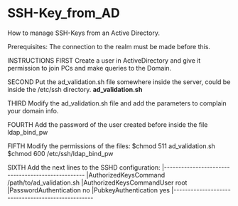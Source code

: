 # SSH-Key_from_AD
How to manage SSH-Keys from an Active Directory.

Prerequisites:
The connection to the realm must be made before this.

INSTRUCTIONS
FIRST
Create a user in ActiveDirectory and give it permission to join PCs and make queries to the Domain.

SECOND
Put the ad_validation.sh file somewhere inside the server, could be inside the /etc/ssh directory.
**ad_validation.sh**

THIRD
Modify the ad_validation.sh file and add the parameters to complain your domain info.

FOURTH
Add the password of the user created before inside the file ldap_bind_pw

FIFTH
Modify the permissions of the files:
$chmod 511 ad_validation.sh
$chmod 600 /etc/ssh/ldap_bind_pw

SIXTH
Add the next lines to the SSHD configuration:
|--------------------------------------------------
|AuthorizedKeysCommand /path/to/ad_validation.sh
|AuthorizedKeysCommandUser root
|PasswordAuthentication no
|PubkeyAuthentication yes
|--------------------------------------------------
